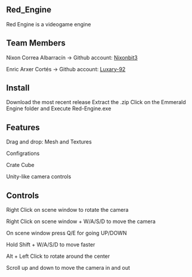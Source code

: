 ## Red_Engine

Red Engine is a videogame engine

## Team Members

Nixon Correa Albarracín -> Github account: [Nixonbit3](https://github.com/Nixonbit3)

Enric Arxer Cortés -> Github account: [Luxary-92](https://github.com/Luxary-92)


## Install
Download the most recent release
Extract the .zip
Click on the Emmerald Engine folder and Execute Red-Engine.exe

## Features

Drag and drop: Mesh and Textures

Configrations

Crate Cube

Unity-like camera controls

## Controls

Right Click on scene window to rotate the camera

Right Click on scene window + W/A/S/D to move the camera

On scene window press Q/E for going UP/DOWN

Hold Shift + W/A/S/D to move faster

Alt + Left Click to rotate around the center

Scroll up and down to move the camera in and out

